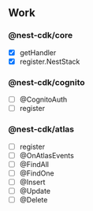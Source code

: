 ## Work

### @nest-cdk/core

- [x] getHandler
- [x] register.NestStack

### @nest-cdk/cognito

- [ ] @CognitoAuth
- [ ] register

### @nest-cdk/atlas

- [ ] register
- [ ] @OnAtlasEvents
- [ ] @FindAll
- [ ] @FindOne
- [ ] @Insert
- [ ] @Update
- [ ] @Delete
